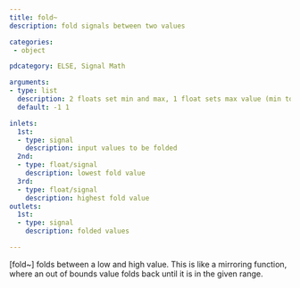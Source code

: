 ```yaml
---
title: fold~
description: fold signals between two values

categories:
 - object

pdcategory: ELSE, Signal Math

arguments:
- type: list
  description: 2 floats set min and max, 1 float sets max value (min to 0)
  default: -1 1

inlets:
  1st:
  - type: signal
    description: input values to be folded
  2nd:
  - type: float/signal
    description: lowest fold value
  3rd:
  - type: float/signal
    description: highest fold value
outlets:
  1st:
  - type: signal
    description: folded values

---
```


[fold~] folds between a low and high value. This is like a mirroring function, where an out of bounds value folds back until it is in the given range.

